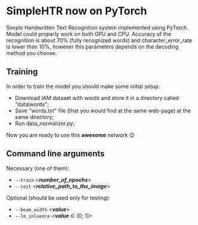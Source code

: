 # SimpleHTR now on PyTorch
Simple Handwritten Text Recognition system implemented using PyTorch. Model could properly work on both GPU and CPU. Accuracy of the recognition is about 70% (fully recognized words) and character_error_rate is lower than 10%, however this parameters depends on the decoding method you choose.

## Training
In order to train the model you should make some initial setup:
* Download IAM dataset with words and store it in a directory called "data\words";
* Save "words.txt" file (that you would find at the same web-page) at the same directory;
* Run data_normalizer.py;

Now you are ready to use this __awesome__ network :wink:

## Command line arguments
Necessary (one of them):
* `--train` <**_number_of_epochs_**>
* `--test` <**_relative_path_to_the_image_**>

Optional (should be used only for testing):
* `--beam_width` <**_value_**>
* `--lm_inluence` <**_value_** $\in$ (0; 1]>